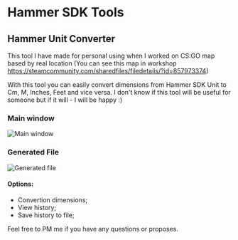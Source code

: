 # Hammer SDK Tools

## Hammer Unit Converter 

This tool I have made for personal using when I worked on CS:GO map based by real location (You can see this map in workshop https://steamcommunity.com/sharedfiles/filedetails/?id=857973374)

With this tool you can easily convert dimensions from Hammer SDK Unit to Cm, M, Inches, Feet and vice versa.
I don't know if this tool will be useful for someone but if it will - I will be happy :)
### Main window

![Main window](https://user-images.githubusercontent.com/7195853/40583774-a51b96ec-619d-11e8-8f82-d6ad2e9b45de.png)

### Generated File

![Generated file](https://user-images.githubusercontent.com/7195853/40583781-d3173a92-619d-11e8-98eb-65aed5cb36f9.png)

#### Options:

* Convertion dimensions;
* View history;
* Save history to file;

Feel free to PM me if you have any questions or proposes.
